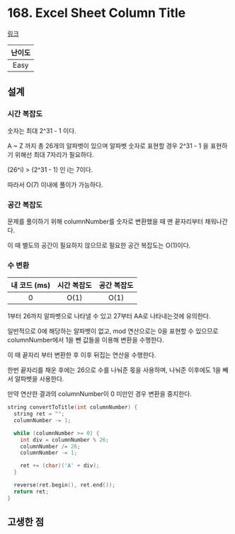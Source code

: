 # 168. Excel Sheet Column Title

[링크](https://leetcode.com/problems/excel-sheet-column-title/)

| 난이도 |
| :----: |
|  Easy  |

## 설계

### 시간 복잡도

숫자는 최대 2^31 - 1 이다.

A ~ Z 까지 총 26개의 알파벳이 있으며 알파벳 숫자로 표현할 경우 2^31 - 1 을 표현하기 위해선 최대 7자리가 필요하다.

(26^i) > (2^31 - 1) 인 i는 7이다.

따라서 O(7) 이내에 풀이가 가능하다.

### 공간 복잡도

문제를 풀이하기 위해 columnNumber를 숫자로 변환했을 때 맨 끝자리부터 채워나간다.

이 때 별도의 공간이 필요하지 않으므로 필요한 공간 복잡도는 O(1)이다.

### 수 변환

| 내 코드 (ms) | 시간 복잡도 | 공간 복잡도 |
| :----------: | :---------: | :---------: |
|      0       |    O(1)     |    O(1)     |

1부터 26까지 알파벳으로 나타낼 수 있고 27부터 AA로 나타내는것에 유의한다.

일반적으로 0에 해당하는 알파벳이 없고, mod 연산으로는 0을 표현할 수 있으므로 columnNumber에서 1을 뺀 값들을 이용해 변환을 수행한다.

이 때 끝자리 부터 변환한 후 이후 뒤집는 연산을 수행한다.

한번 끝자리를 채운 후에는 26으로 수를 나눠준 몫을 사용하며, 나눠준 이후에도 1을 빼서 알파벳을 사용한다.

만약 연산한 결과의 columnNumber이 0 미만인 경우 변환을 중지한다.

```cpp
string convertToTitle(int columnNumber) {
  string ret = "";
  columnNumber -= 1;

  while (columnNumber >= 0) {
    int div = columnNumber % 26;
    columnNumber /= 26;
    columnNumber -= 1;

    ret += (char)('A' + div);
  }

  reverse(ret.begin(), ret.end());
  return ret;
}
```

## 고생한 점
